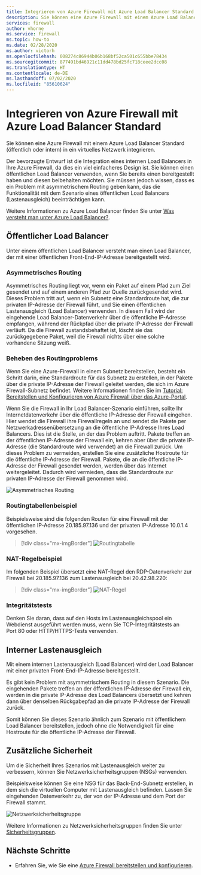 ```yaml
---
title: Integrieren von Azure Firewall mit Azure Load Balancer Standard
description: Sie können eine Azure Firewall mit einem Azure Load Balancer Standard (öffentlich oder intern) in ein virtuelles Netzwerk integrieren.
services: firewall
author: vhorne
ms.service: firewall
ms.topic: how-to
ms.date: 02/28/2020
ms.author: victorh
ms.openlocfilehash: 008274c86944b06b168bf52ca501c655bbe78434
ms.sourcegitcommit: 877491bd46921c11dd478bd25fc718ceee2dcc08
ms.translationtype: HT
ms.contentlocale: de-DE
ms.lasthandoff: 07/02/2020
ms.locfileid: "85610624"
---
```

# <a name="integrate-azure-firewall-with-azure-standard-load-balancer"></a>Integrieren von Azure Firewall mit Azure Load Balancer Standard

Sie können eine Azure Firewall mit einem Azure Load Balancer Standard (öffentlich oder intern) in ein virtuelles Netzwerk integrieren. 

Der bevorzugte Entwurf ist die Integration eines internen Load Balancers in Ihre Azure Firewall, da dies ein viel einfacheres Design ist. Sie können einen öffentlichen Load Balancer verwenden, wenn Sie bereits einen bereitgestellt haben und diesen beibehalten möchten. Sie müssen jedoch wissen, dass es ein Problem mit asymmetrischem Routing geben kann, das die Funktionalität mit dem Szenario eines öffentlichen Load Balancers (Lastenausgleich) beeinträchtigen kann.

Weitere Informationen zu Azure Load Balancer finden Sie unter [Was versteht man unter Azure Load Balancer?](../load-balancer/load-balancer-overview.md).

## <a name="public-load-balancer"></a>Öffentlicher Load Balancer

Unter einem öffentlichen Load Balancer versteht man einen Load Balancer, der mit einer öffentlichen Front-End-IP-Adresse bereitgestellt wird.

### <a name="asymmetric-routing"></a>Asymmetrisches Routing

Asymmetrisches Routing liegt vor, wenn ein Paket auf einem Pfad zum Ziel gesendet und auf einem anderen Pfad zur Quelle zurückgesendet wird. Dieses Problem tritt auf, wenn ein Subnetz eine Standardroute hat, die zur privaten IP-Adresse der Firewall führt, und Sie einen öffentlichen Lastenausgleich (Load Balancer) verwenden. In diesem Fall wird der eingehende Load Balancer-Datenverkehr über die öffentliche IP-Adresse empfangen, während der Rückpfad über die private IP-Adresse der Firewall verläuft. Da die Firewall zustandsbehaftet ist, löscht sie das zurückgegebene Paket, weil die Firewall nichts über eine solche vorhandene Sitzung weiß.

### <a name="fix-the-routing-issue"></a>Beheben des Routingproblems

Wenn Sie eine Azure-Firewall in einem Subnetz bereitstellen, besteht ein Schritt darin, eine Standardroute für das Subnetz zu erstellen, in der Pakete über die private IP-Adresse der Firewall geleitet werden, die sich im Azure Firewall-Subnetz befindet. Weitere Informationen finden Sie im [Tutorial: Bereitstellen und Konfigurieren von Azure Firewall über das Azure-Portal](tutorial-firewall-deploy-portal.md#create-a-default-route).

Wenn Sie die Firewall in Ihr Load Balancer-Szenario einführen, sollte Ihr Internetdatenverkehr über die öffentliche IP-Adresse der Firewall eingehen. Hier wendet die Firewall ihre Firewallregeln an und sendet die Pakete per Netzwerkadressenübersetzung an die öffentliche IP-Adresse Ihres Load Balancers. Dies ist die Stelle, an der das Problem auftritt. Pakete treffen an der öffentlichen IP-Adresse der Firewall ein, kehren aber über die private IP-Adresse (die Standardroute wird verwendet) an die Firewall zurück.
Um dieses Problem zu vermeiden, erstellen Sie eine zusätzliche Hostroute für die öffentliche IP-Adresse der Firewall. Pakete, die an die öffentliche IP-Adresse der Firewall gesendet werden, werden über das Internet weitergeleitet. Dadurch wird vermieden, dass die Standardroute zur privaten IP-Adresse der Firewall genommen wird.

![Asymmetrisches Routing](media/integrate-lb/Firewall-LB-asymmetric.png)

### <a name="route-table-example"></a>Routingtabellenbeispiel

Beispielsweise sind die folgenden Routen für eine Firewall mit der öffentlichen IP-Adresse 20.185.97.136 und der privaten IP-Adresse 10.0.1.4 vorgesehen.

> [!div class="mx-imgBorder"]
> ![Routingtabelle](media/integrate-lb/route-table.png)

### <a name="nat-rule-example"></a>NAT-Regelbeispiel

Im folgenden Beispiel übersetzt eine NAT-Regel den RDP-Datenverkehr zur Firewall bei 20.185.97.136 zum Lastenausgleich bei 20.42.98.220:

> [!div class="mx-imgBorder"]
> ![NAT-Regel](media/integrate-lb/nat-rule-02.png)

### <a name="health-probes"></a>Integritätstests

Denken Sie daran, dass auf den Hosts im Lastenausgleichspool ein Webdienst ausgeführt werden muss, wenn Sie TCP-Integritätstests an Port 80 oder HTTP/HTTPS-Tests verwenden.

## <a name="internal-load-balancer"></a>Interner Lastenausgleich

Mit einem internen Lastenausgleich (Load Balancer) wird der Load Balancer mit einer privaten Front-End-IP-Adresse bereitgestellt.

Es gibt kein Problem mit asymmetrischem Routing in diesem Szenario. Die eingehenden Pakete treffen an der öffentlichen IP-Adresse der Firewall ein, werden in die private IP-Adresse des Load Balancers übersetzt und kehren dann über denselben Rückgabepfad an die private IP-Adresse der Firewall zurück.

Somit können Sie dieses Szenario ähnlich zum Szenario mit öffentlichem Load Balancer bereitstellen, jedoch ohne die Notwendigkeit für eine Hostroute für die öffentliche IP-Adresse der Firewall.

## <a name="additional-security"></a>Zusätzliche Sicherheit

Um die Sicherheit Ihres Szenarios mit Lastenausgleich weiter zu verbessern, können Sie Netzwerksicherheitsgruppen (NSGs) verwenden.

Beispielsweise können Sie eine NSG für das Back-End-Subnetz erstellen, in dem sich die virtuellen Computer mit Lastenausgleich befinden. Lassen Sie eingehenden Datenverkehr zu, der von der IP-Adresse und dem Port der Firewall stammt.

![Netzwerksicherheitsgruppe](media/integrate-lb/nsg-01.png)

Weitere Informationen zu Netzwerksicherheitsgruppen finden Sie unter [Sicherheitsgruppen](../virtual-network/security-overview.md).

## <a name="next-steps"></a>Nächste Schritte

- Erfahren Sie, wie Sie eine [Azure Firewall bereitstellen und konfigurieren](tutorial-firewall-deploy-portal.md).